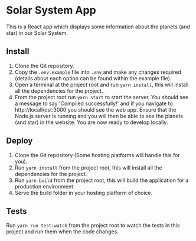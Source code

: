 # Solar System App

This is a React app which displays some information about the planets (and star) in our Solar System.

## Install
1. Clone the Git repository.
2. Copy the `.env.example` file into `.env` and make any changes required (details about each option can be found within the example file).
3. Open a terminal at the project root and run `yarn install`, this will install all the dependencies for the project.
3. From the project root run `yarn start` to start the server. You should see a message to say 'Compiled successfully!' and if you navigate to http://localhost:3000 you should see the web app. Ensure that the Node.js server is running and you will then be able to see the planets (and star) in the website. You are now ready to develop locally.

## Deploy
1. Clone the Git repository (Some hosting platforms will handle this for you).
2. Run `yarn install` from the project root, this will install all the dependencies for the project.
3. Run `yarn build` from the project root, this will build the application for a production environment.
4. Serve the build folder in your hosting platform of choice. 

## Tests
Run `yarn run test:watch` from the project root to watch the tests in this project and run them when the code changes.
